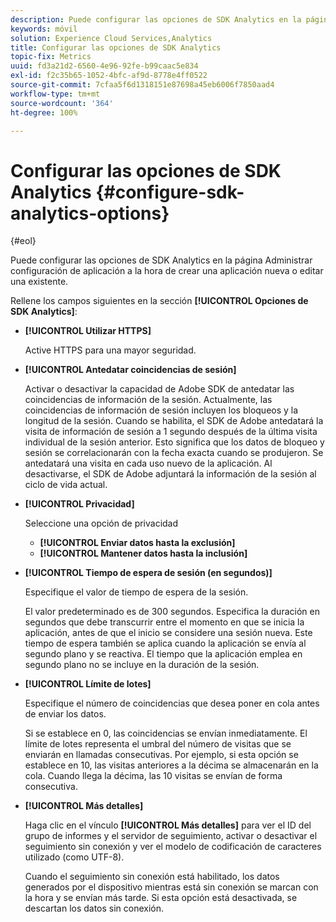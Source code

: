 ```yaml
---
description: Puede configurar las opciones de SDK Analytics en la página Administrar configuración de aplicación a la hora de crear una aplicación nueva o editar una existente.
keywords: móvil
solution: Experience Cloud Services,Analytics
title: Configurar las opciones de SDK Analytics
topic-fix: Metrics
uuid: fd3a21d2-6560-4e96-92fe-b99caac5e834
exl-id: f2c35b65-1052-4bfc-af9d-8778e4ff0522
source-git-commit: 7cfaa5f6d1318151e87698a45eb6006f7850aad4
workflow-type: tm+mt
source-wordcount: '364'
ht-degree: 100%

---
```


# Configurar las opciones de SDK Analytics {#configure-sdk-analytics-options}

{#eol}

Puede configurar las opciones de SDK Analytics en la página Administrar configuración de aplicación a la hora de crear una aplicación nueva o editar una existente.

Rellene los campos siguientes en la sección **[!UICONTROL Opciones de SDK Analytics]**:

* **[!UICONTROL Utilizar HTTPS]**

   Active HTTPS para una mayor seguridad.

* **[!UICONTROL Antedatar coincidencias de sesión]**

   Activar o desactivar la capacidad de Adobe SDK de antedatar las coincidencias de información de la sesión. Actualmente, las coincidencias de información de sesión incluyen los bloqueos y la longitud de la sesión. Cuando se habilita, el SDK de Adobe antedatará la visita de información de sesión a 1 segundo después de la última visita individual de la sesión anterior. Esto significa que los datos de bloqueo y sesión se correlacionarán con la fecha exacta cuando se produjeron. Se antedatará una visita en cada uso nuevo de la aplicación. Al desactivarse, el SDK de Adobe adjuntará la información de la sesión al ciclo de vida actual.

* **[!UICONTROL Privacidad]**

   Seleccione una opción de privacidad

   * **[!UICONTROL Enviar datos hasta la exclusión]**
   * **[!UICONTROL Mantener datos hasta la inclusión]**

* **[!UICONTROL Tiempo de espera de sesión (en segundos)]**

   Especifique el valor de tiempo de espera de la sesión.

   El valor predeterminado es de 300 segundos. Especifica la duración en segundos que debe transcurrir entre el momento en que se inicia la aplicación, antes de que el inicio se considere una sesión nueva. Este tiempo de espera también se aplica cuando la aplicación se envía al segundo plano y se reactiva. El tiempo que la aplicación emplea en segundo plano no se incluye en la duración de la sesión.

* **[!UICONTROL Límite de lotes]**

   Especifique el número de coincidencias que desea poner en cola antes de enviar los datos.

   Si se establece en 0, las coincidencias se envían inmediatamente. El límite de lotes representa el umbral del número de visitas que se enviarán en llamadas consecutivas. Por ejemplo, si esta opción se establece en 10, las visitas anteriores a la décima se almacenarán en la cola. Cuando llega la décima, las 10 visitas se envían de forma consecutiva.

* **[!UICONTROL Más detalles]**

   Haga clic en el vínculo **[!UICONTROL Más detalles]** para ver el ID del grupo de informes y el servidor de seguimiento, activar o desactivar el seguimiento sin conexión y ver el modelo de codificación de caracteres utilizado (como UTF-8).

   Cuando el seguimiento sin conexión está habilitado, los datos generados por el dispositivo mientras está sin conexión se marcan con la hora y se envían más tarde. Si esta opción está desactivada, se descartan los datos sin conexión.
